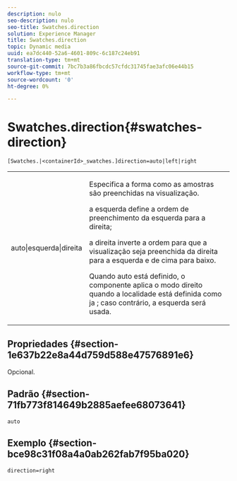 ```yaml
---
description: nulo
seo-description: nulo
seo-title: Swatches.direction
solution: Experience Manager
title: Swatches.direction
topic: Dynamic media
uuid: ea7dc440-52a6-4601-809c-6c187c24eb91
translation-type: tm+mt
source-git-commit: 7bc7b3a86fbcdc57cfdc31745fae3afc06e44b15
workflow-type: tm+mt
source-wordcount: '0'
ht-degree: 0%

---
```



# Swatches.direction{#swatches-direction}

`[Swatches.|<containerId>_swatches.]direction=auto|left|right`

<table id="table_B4B930A32C0742F4932BF071B9EEA9F4"> 
 <tbody> 
  <tr> 
   <td> <p> <span class="codeph"> auto|esquerda|direita  </span> </p> </td> 
   <td> <p> Especifica a forma como as amostras são preenchidas na visualização. </p> <p> <span class="codeph"> a esquerda  </span> define a ordem de preenchimento da esquerda para a direita; </p> <p> <span class="codeph"> a direita  </span> inverte a ordem para que a visualização seja preenchida da direita para a esquerda e de cima para baixo. </p> <p>Quando <span class="codeph"> auto </span> está definido, o componente aplica o modo <span class="codeph"> direito </span> quando a localidade está definida como <span class="codeph"> ja </span>; caso contrário, a esquerda será usada. </p> </td> 
  </tr> 
 </tbody> 
</table>

## Propriedades {#section-1e637b22e8a44d759d588e47576891e6}

Opcional.

## Padrão {#section-71fb773f814649b2885aefee68073641}

`auto`

## Exemplo {#section-bce98c31f08a4a0ab262fab7f95ba020}

`direction=right`
